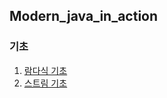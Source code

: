 ## Modern_java_in_action

### 기초

1. [람다식 기초](https://junghyungil.tistory.com/39?category=892275)
2. [스트림 기초](https://junghyungil.tistory.com/40?category=892275)